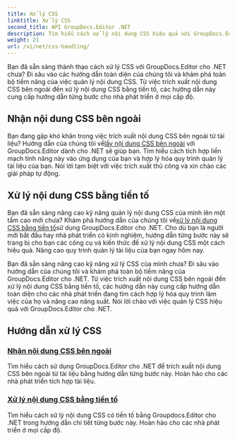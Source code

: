 ```yaml
---
title: Xử lý CSS
linktitle: Xử lý CSS
second_title: API GroupDocs.Editor .NET
description: Tìm hiểu cách xử lý nội dung CSS hiệu quả với GroupDocs.Editor cho .NET. Trích xuất nội dung CSS bên ngoài và xử lý nội dung CSS bằng tiền tố một cách dễ dàng.
weight: 21
url: /vi/net/css-handling/
---
```


Bạn đã sẵn sàng thành thạo cách xử lý CSS với GroupDocs.Editor cho .NET chưa? Đi sâu vào các hướng dẫn toàn diện của chúng tôi và khám phá toàn bộ tiềm năng của việc quản lý nội dung CSS. Từ việc trích xuất nội dung CSS bên ngoài đến xử lý nội dung CSS bằng tiền tố, các hướng dẫn này cung cấp hướng dẫn từng bước cho nhà phát triển ở mọi cấp độ.

## Nhận nội dung CSS bên ngoài

 Bạn đang gặp khó khăn trong việc trích xuất nội dung CSS bên ngoài từ tài liệu? Hướng dẫn của chúng tôi về[lấy nội dung CSS bên ngoài](./get-external-css-content/) với GroupDocs.Editor dành cho .NET sẽ giúp bạn. Tìm hiểu cách tích hợp liền mạch tính năng này vào ứng dụng của bạn và hợp lý hóa quy trình quản lý tài liệu của bạn. Nói lời tạm biệt với việc trích xuất thủ công và xin chào các giải pháp tự động.

## Xử lý nội dung CSS bằng tiền tố

 Bạn đã sẵn sàng nâng cao kỹ năng quản lý nội dung CSS của mình lên một tầm cao mới chưa? Khám phá hướng dẫn của chúng tôi về[xử lý nội dung CSS bằng tiền tố](./handle-css-content-with-prefix/)sử dụng GroupDocs.Editor cho .NET. Cho dù bạn là người mới bắt đầu hay nhà phát triển có kinh nghiệm, hướng dẫn từng bước này sẽ trang bị cho bạn các công cụ và kiến thức để xử lý nội dung CSS một cách hiệu quả. Nâng cao quy trình quản lý tài liệu của bạn ngay hôm nay.

Bạn đã sẵn sàng nâng cao kỹ năng xử lý CSS của mình chưa? Đi sâu vào hướng dẫn của chúng tôi và khám phá toàn bộ tiềm năng của GroupDocs.Editor cho .NET. Từ việc trích xuất nội dung CSS bên ngoài đến xử lý nội dung CSS bằng tiền tố, các hướng dẫn này cung cấp hướng dẫn toàn diện cho các nhà phát triển đang tìm cách hợp lý hóa quy trình làm việc của họ và nâng cao năng suất. Nói lời chào với việc quản lý CSS hiệu quả với GroupDocs.Editor cho .NET. 
## Hướng dẫn xử lý CSS
### [Nhận nội dung CSS bên ngoài](./get-external-css-content/)
Tìm hiểu cách sử dụng GroupDocs.Editor cho .NET để trích xuất nội dung CSS bên ngoài từ tài liệu bằng hướng dẫn từng bước này. Hoàn hảo cho các nhà phát triển tích hợp tài liệu.
### [Xử lý nội dung CSS bằng tiền tố](./handle-css-content-with-prefix/)
Tìm hiểu cách xử lý nội dung CSS có tiền tố bằng Groupdocs.Editor cho .NET trong hướng dẫn chi tiết từng bước này. Hoàn hảo cho các nhà phát triển ở mọi cấp độ.